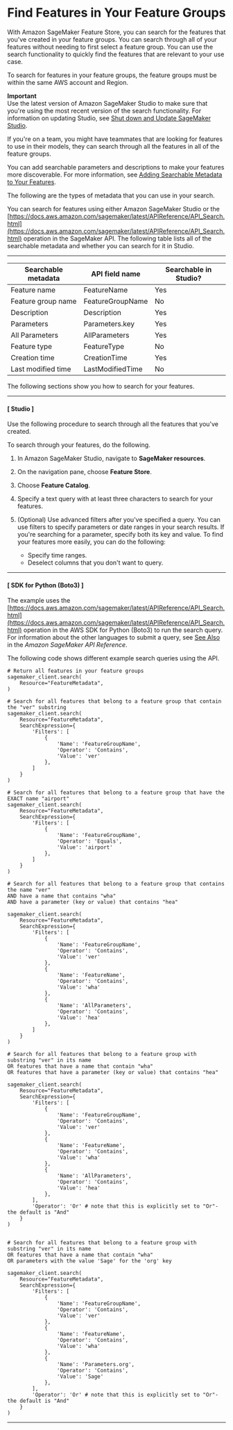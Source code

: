 # Find Features in Your Feature Groups<a name="feature-store-search-metadata"></a>

With Amazon SageMaker Feature Store, you can search for the features that you've created in your feature groups\. You can search through all of your features without needing to first select a feature group\. You can use the search functionality to quickly find the features that are relevant to your use case\.

To search for features in your feature groups, the feature groups must be within the same AWS account and Region\.

**Important**  
Use the latest version of Amazon SageMaker Studio to make sure that you're using the most recent version of the search functionality\. For information on updating Studio, see [Shut down and Update SageMaker Studio](studio-tasks-update-studio.md)\.

If you're on a team, you might have teammates that are looking for features to use in their models, they can search through all the features in all of the feature groups\.

You can add searchable parameters and descriptions to make your features more discoverable\. For more information, see [Adding Searchable Metadata to Your Features](feature-store-add-metadata.md)\.

The following are the types of metadata that you can use in your search\.

You can search for features using either Amazon SageMaker Studio or the [https://docs.aws.amazon.com/sagemaker/latest/APIReference/API_Search.html](https://docs.aws.amazon.com/sagemaker/latest/APIReference/API_Search.html) operation in the SageMaker API\. The following table lists all of the searchable metadata and whether you can search for it in Studio\.


****  

| Searchable metadata | API field name | Searchable in Studio? | 
| --- | --- | --- | 
| Feature name | FeatureName | Yes | 
| Feature group name | FeatureGroupName | No | 
| Description | Description | Yes | 
| Parameters | Parameters\.key | Yes | 
| All Parameters | AllParameters | Yes | 
| Feature type | FeatureType | No | 
| Creation time | CreationTime | Yes | 
| Last modified time | LastModifiedTime | No | 

The following sections show you how to search for your features\. 

------
#### [ Studio ]

Use the following procedure to search through all the features that you've created\.

To search through your features, do the following\.

1. In Amazon SageMaker Studio, navigate to **SageMaker resources**\.

1. On the navigation pane, choose **Feature Store**\.

1. Choose **Feature Catalog**\.

1. Specify a text query with at least three characters to search for your features\.

1. \(Optional\) Use advanced filters after you've specified a query\. You can use filters to specify parameters or date ranges in your search results\. If you're searching for a parameter, specify both its key and value\. To find your features more easily, you can do the following:
   + Specify time ranges\.
   + Deselect columns that you don't want to query\.

------
#### [ SDK for Python \(Boto3\) ]

The example uses the [https://docs.aws.amazon.com/sagemaker/latest/APIReference/API_Search.html](https://docs.aws.amazon.com/sagemaker/latest/APIReference/API_Search.html) operation in the AWS SDK for Python \(Boto3\) to run the search query\. For information about the other languages to submit a query, see [See Also](https://docs.aws.amazon.com/sagemaker/latest/APIReference/API_Search.html#API_Search_SeeAlso) in the *Amazon SageMaker API Reference*\.

The following code shows different example search queries using the API\.

```
# Return all features in your feature groups
sagemaker_client.search(
    Resource="FeatureMetadata",
)  

# Search for all features that belong to a feature group that contain the "ver" substring
sagemaker_client.search(
    Resource="FeatureMetadata",
    SearchExpression={
        'Filters': [
            {
                'Name': 'FeatureGroupName',
                'Operator': 'Contains',
                'Value': 'ver'
            },
        ]
    }
)

# Search for all features that belong to a feature group that have the EXACT name "airport"
sagemaker_client.search(
    Resource="FeatureMetadata",
    SearchExpression={
        'Filters': [
            {
                'Name': 'FeatureGroupName',
                'Operator': 'Equals',
                'Value': 'airport'
            },
        ]
    }
)

# Search for all features that belong to a feature group that contains the name "ver"
AND have a name that contains "wha"
AND have a parameter (key or value) that contains "hea"

sagemaker_client.search(
    Resource="FeatureMetadata",
    SearchExpression={
        'Filters': [
            {
                'Name': 'FeatureGroupName',
                'Operator': 'Contains',
                'Value': 'ver'
            },
            {
                'Name': 'FeatureName',
                'Operator': 'Contains',
                'Value': 'wha'
            },
            {
                'Name': 'AllParameters', 
                'Operator': 'Contains',
                'Value': 'hea'
            },
        ]
    }
)  

# Search for all features that belong to a feature group with substring "ver" in its name
OR features that have a name that contain "wha"
OR features that have a parameter (key or value) that contains "hea"

sagemaker_client.search(
    Resource="FeatureMetadata",
    SearchExpression={
        'Filters': [
            {
                'Name': 'FeatureGroupName',
                'Operator': 'Contains',
                'Value': 'ver'
            },
            {
                'Name': 'FeatureName',
                'Operator': 'Contains',
                'Value': 'wha'
            },
            {
                'Name': 'AllParameters', 
                'Operator': 'Contains',
                'Value': 'hea'
            },
        ],
        'Operator': 'Or' # note that this is explicitly set to "Or"- the default is "And"
    }
)              


# Search for all features that belong to a feature group with substring "ver" in its name
OR features that have a name that contain "wha"
OR parameters with the value 'Sage' for the 'org' key

sagemaker_client.search(
    Resource="FeatureMetadata",
    SearchExpression={
        'Filters': [
            {
                'Name': 'FeatureGroupName',
                'Operator': 'Contains',
                'Value': 'ver'
            },
            {
                'Name': 'FeatureName',
                'Operator': 'Contains',
                'Value': 'wha'
            },
            {
                'Name': 'Parameters.org', 
                'Operator': 'Contains',
                'Value': 'Sage'
            },
        ],
        'Operator': 'Or' # note that this is explicitly set to "Or"- the default is "And"
    }
)
```

------